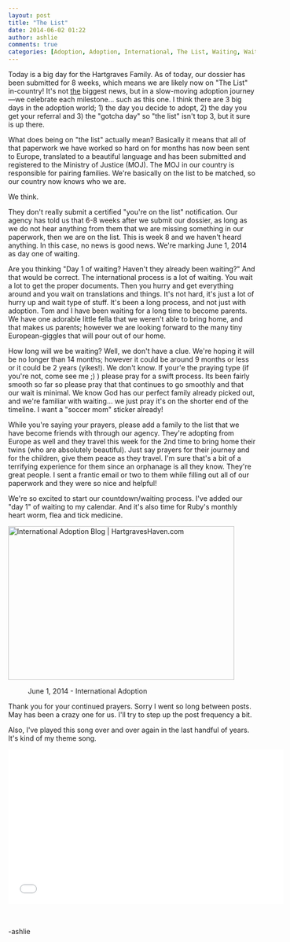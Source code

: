 ```yaml
---
layout: post
title: "The List"
date: 2014-06-02 01:22
author: ashlie
comments: true
categories: [Adoption, Adoption, International, The List, Waiting, Waiting]
---
```

Today is a big day for the Hartgraves Family. As of today, our dossier has been submitted for 8 weeks, which means we are likely now on "The List" in-country! It's not <span style="text-decoration: underline;">the</span> biggest news, but in a slow-moving adoption journey—we celebrate each milestone... such as this one. I think there are 3 big days in the adoption world; 1) the day you decide to adopt, 2) the day you get your referral and 3) the "gotcha day" so "the list" isn't top 3, but it sure is up there.

What does being on "the list" actually mean? Basically it means that all of that paperwork we have worked so hard on for months has now been sent to Europe, translated to a beautiful language and has been submitted and registered to the Ministry of Justice (MOJ). The MOJ in our country is responsible for pairing families. We're basically on the list to be matched, so our country now knows who we are.

We think.

They don't really submit a certified "you're on the list" notification. Our agency has told us that 6-8 weeks after we submit our dossier, as long as we do not hear anything from them that we are missing something in our paperwork, then we are on the list. This is week 8 and we haven't heard anything. In this case, no news is good news. We're marking June 1, 2014 as day one of waiting.

Are you thinking "Day 1 of waiting? Haven't they already been waiting?" And that would be correct. The international process is a lot of waiting. You wait a lot to get the proper documents. Then you hurry and get everything around and you wait on translations and things. It's not hard, it's just a lot of hurry up and wait type of stuff. It's been a long process, and not just with adoption. Tom and I have been waiting for a long time to become parents. We have one adorable little fella that we weren't able to bring home, and that makes us parents; however we are looking forward to the many tiny European-giggles that will pour out of our home.

How long will we be waiting? Well, we don't have a clue. We're hoping it will be no longer than 14 months; however it could be around 9 months or less or it could be 2 years (yikes!). We don't know. If your'e the praying type (if you're not, come see me ;) ) please pray for a swift process. Its been fairly smooth so far so please pray that that continues to go smoothly and that our wait is minimal. We know God has our perfect family already picked out, and we're familiar with waiting... we just pray it's on the shorter end of the timeline. I want a "soccer mom" sticker already!

While you're saying your prayers, please add a family to the list that we have become friends with through our agency. They're adopting from Europe as well and they travel this week for the 2nd time to bring home their twins (who are absolutely beautiful). Just say prayers for their journey and for the children, give them peace as they travel. I'm sure that's a bit of a terrifying experience for them since an orphanage is all they know. They're great people. I sent a frantic email or two to them while filling out all of our paperwork and they were so nice and helpful!

We're so excited to start our countdown/waiting process. I've added our "day 1" of waiting to my calendar. And it's also time for Ruby's monthly heart worm, flea and tick medicine.

<dl class="wp-caption alignnone" id="attachment_412" style="width: 470px;"><dt class="wp-caption-dt" style="display: inline !important;"><a href="http://hartgraveshaven.mkweddingstory.com/wp-content/uploads/2014/06/Screen-shot-2014-06-01-at-8.45.32-PM.png"><img class="size-full wp-image-412" alt="International Adoption Blog | HartgravesHaven.com" src="http://hartgraveshaven.mkweddingstory.com/wp-content/uploads/2014/06/Screen-shot-2014-06-01-at-8.45.32-PM.png" width="460" height="313" /></a></dt></dl><dl class="wp-caption alignnone" id="attachment_412" style="width: 470px;"><dd class="wp-caption-dd">June 1, 2014 - International Adoption</dd></dl>Thank you for your continued prayers. Sorry I went so long between posts. May has been a crazy one for us. I'll try to step up the post frequency a bit.

Also, I've played this song over and over again in the last handful of years. It's kind of my theme song.
<iframe src="//www.youtube.com/embed/q0F2pyZyjdo" height="315" width="560" allowfullscreen="" frameborder="0"></iframe>

&nbsp;

<span style="line-height: 1.5em;">-ashlie</span>

&nbsp;
